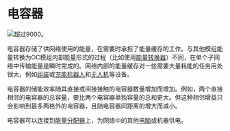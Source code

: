 # 电容器

![超过9000。](oredict:oc:capacitor)

电容器存储了供网络使用的能量，在需要时承担了能量缓存的工作。与其他模组能量转换为OC模组内部能量形式的过程（比如使用[能量转换器](powerConverter.md)）不同，在单个子网络中传输能量是瞬时完成的。网络内部的能量缓存对一些需要大量耗能的任务用处很大，例如[组装](assembler.md)或[充能](charger.md)[机器人](robot.md)和[无人机](../item/drone.md)等设备。

电容器的储能效率随其直接或间接接触的电容器数量增加而增加。例如，两个直接相邻的电容器的总容量，要比两个电容器单独容量的总和更大。但这种相邻增益只会影响到最多两格外的电容器，且随电容器间距离的增大而减小。

电容器可以连接到[能量分配器](powerDistributor.md)上，为网络中的其他[电脑](../general/computer.md)或机器供电。
